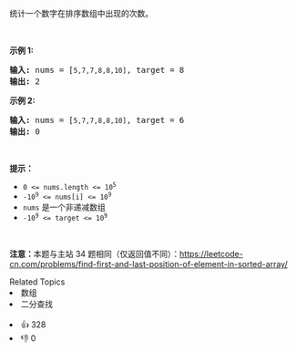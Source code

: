 <p>统计一个数字在排序数组中出现的次数。</p>

<p> </p>

<p><strong>示例 1:</strong></p>

<pre>
<strong>输入:</strong> nums = [<code>5,7,7,8,8,10]</code>, target = 8
<strong>输出:</strong> 2</pre>

<p><strong>示例 2:</strong></p>

<pre>
<strong>输入:</strong> nums = [<code>5,7,7,8,8,10]</code>, target = 6
<strong>输出:</strong> 0</pre>

<p> </p>

<p><strong>提示：</strong></p>

<ul>
	<li><code>0 <= nums.length <= 10<sup>5</sup></code></li>
	<li><code>-10<sup>9</sup> <= nums[i] <= 10<sup>9</sup></code></li>
	<li><code>nums</code> 是一个非递减数组</li>
	<li><code>-10<sup>9</sup> <= target <= 10<sup>9</sup></code></li>
</ul>

<p> </p>

<p><strong>注意：</strong>本题与主站 34 题相同（仅返回值不同）：<a href="https://leetcode-cn.com/problems/find-first-and-last-position-of-element-in-sorted-array/">https://leetcode-cn.com/problems/find-first-and-last-position-of-element-in-sorted-array/</a></p>
<div><div>Related Topics</div><div><li>数组</li><li>二分查找</li></div></div><br><div><li>👍 328</li><li>👎 0</li></div>